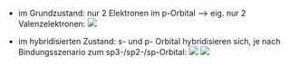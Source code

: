 - im Grundzustand: nur 2 Elektronen im p-Orbital --> eig. nur 2 Valenzelektronen:
![](Pasted%20image%2020240416104935.png)

- im hybridisierten Zustand: s- und p- Orbital hybridisieren sich, je nach Bindungsszenario zum sp3-/sp2-/sp-Orbital:
![](Pasted%20image%2020240416105126.png)
![](Pasted%20image%2020240416105151.png)
